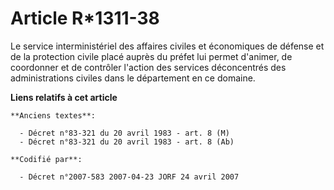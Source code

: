 # Article R*1311-38

Le service interministériel des affaires civiles et économiques de défense et de la protection civile placé auprès du préfet
lui permet d'animer, de coordonner et de contrôler l'action des services déconcentrés des administrations civiles dans le
département en ce domaine.

**Liens relatifs à cet article**

	**Anciens textes**:

	  - Décret n°83-321 du 20 avril 1983 - art. 8 (M)
	  - Décret n°83-321 du 20 avril 1983 - art. 8 (Ab)

	**Codifié par**:

	  - Décret n°2007-583 2007-04-23 JORF 24 avril 2007
